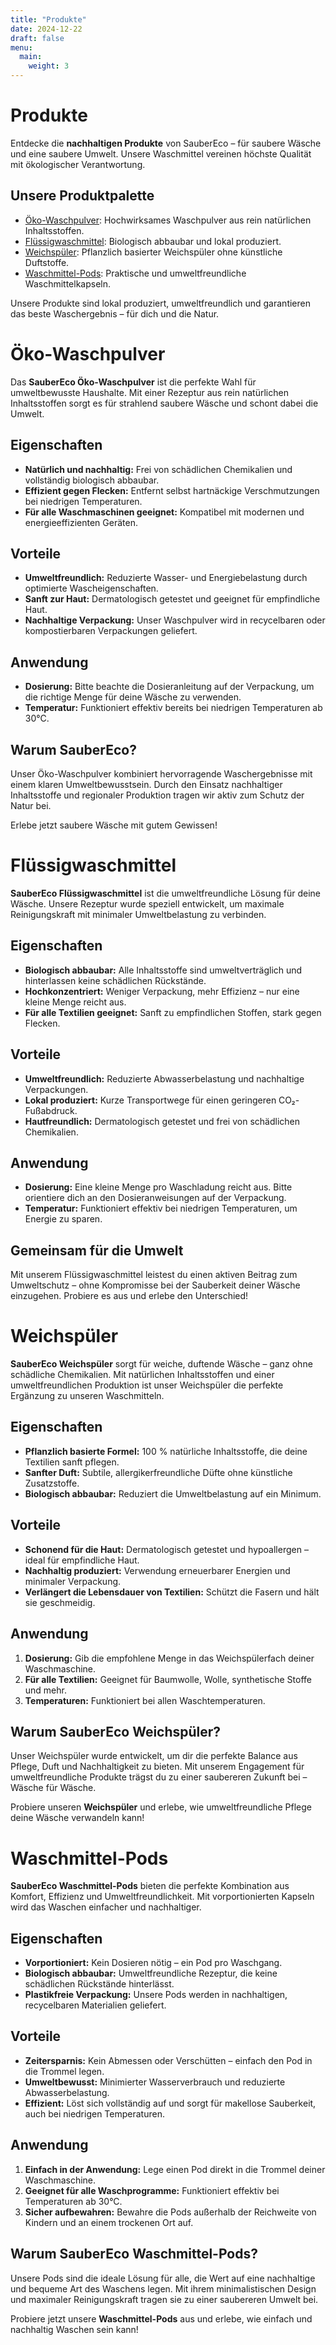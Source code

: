 ```yaml
---
title: "Produkte"
date: 2024-12-22
draft: false
menu:
  main:
    weight: 3
---
```


# Produkte

Entdecke die **nachhaltigen Produkte** von SauberEco – für saubere Wäsche und eine saubere Umwelt. Unsere Waschmittel vereinen höchste Qualität mit ökologischer Verantwortung.

## Unsere Produktpalette

- [Öko-Waschpulver](/produkte/oeko-waschpulver/): Hochwirksames Waschpulver aus rein natürlichen Inhaltsstoffen.
- [Flüssigwaschmittel](/produkte/fluessigwaschmittel/): Biologisch abbaubar und lokal produziert.
- [Weichspüler](/produkte/weichspueler/): Pflanzlich basierter Weichspüler ohne künstliche Duftstoffe.
- [Waschmittel-Pods](/produkte/waschmittel-pods/): Praktische und umweltfreundliche Waschmittelkapseln.

Unsere Produkte sind lokal produziert, umweltfreundlich und garantieren das beste Waschergebnis – für dich und die Natur.


# Öko-Waschpulver

Das **SauberEco Öko-Waschpulver** ist die perfekte Wahl für umweltbewusste Haushalte. Mit einer Rezeptur aus rein natürlichen Inhaltsstoffen sorgt es für strahlend saubere Wäsche und schont dabei die Umwelt.

## Eigenschaften

- **Natürlich und nachhaltig:** Frei von schädlichen Chemikalien und vollständig biologisch abbaubar.
- **Effizient gegen Flecken:** Entfernt selbst hartnäckige Verschmutzungen bei niedrigen Temperaturen.
- **Für alle Waschmaschinen geeignet:** Kompatibel mit modernen und energieeffizienten Geräten.

## Vorteile

- **Umweltfreundlich:** Reduzierte Wasser- und Energiebelastung durch optimierte Wascheigenschaften.
- **Sanft zur Haut:** Dermatologisch getestet und geeignet für empfindliche Haut.
- **Nachhaltige Verpackung:** Unser Waschpulver wird in recycelbaren oder kompostierbaren Verpackungen geliefert.

## Anwendung

- **Dosierung:** Bitte beachte die Dosieranleitung auf der Verpackung, um die richtige Menge für deine Wäsche zu verwenden.
- **Temperatur:** Funktioniert effektiv bereits bei niedrigen Temperaturen ab 30°C.

## Warum SauberEco?
Unser Öko-Waschpulver kombiniert hervorragende Waschergebnisse mit einem klaren Umweltbewusstsein. Durch den Einsatz nachhaltiger Inhaltsstoffe und regionaler Produktion tragen wir aktiv zum Schutz der Natur bei.

Erlebe jetzt saubere Wäsche mit gutem Gewissen!


# Flüssigwaschmittel

**SauberEco Flüssigwaschmittel** ist die umweltfreundliche Lösung für deine Wäsche. Unsere Rezeptur wurde speziell entwickelt, um maximale Reinigungskraft mit minimaler Umweltbelastung zu verbinden.

## Eigenschaften

- **Biologisch abbaubar:** Alle Inhaltsstoffe sind umweltverträglich und hinterlassen keine schädlichen Rückstände.
- **Hochkonzentriert:** Weniger Verpackung, mehr Effizienz – nur eine kleine Menge reicht aus.
- **Für alle Textilien geeignet:** Sanft zu empfindlichen Stoffen, stark gegen Flecken.

## Vorteile

- **Umweltfreundlich:** Reduzierte Abwasserbelastung und nachhaltige Verpackungen.
- **Lokal produziert:** Kurze Transportwege für einen geringeren CO₂-Fußabdruck.
- **Hautfreundlich:** Dermatologisch getestet und frei von schädlichen Chemikalien.

## Anwendung

- **Dosierung:** Eine kleine Menge pro Waschladung reicht aus. Bitte orientiere dich an den Dosieranweisungen auf der Verpackung.
- **Temperatur:** Funktioniert effektiv bei niedrigen Temperaturen, um Energie zu sparen.

## Gemeinsam für die Umwelt
Mit unserem Flüssigwaschmittel leistest du einen aktiven Beitrag zum Umweltschutz – ohne Kompromisse bei der Sauberkeit deiner Wäsche einzugehen. Probiere es aus und erlebe den Unterschied!


# Weichspüler

**SauberEco Weichspüler** sorgt für weiche, duftende Wäsche – ganz ohne schädliche Chemikalien. Mit natürlichen Inhaltsstoffen und einer umweltfreundlichen Produktion ist unser Weichspüler die perfekte Ergänzung zu unseren Waschmitteln.

## Eigenschaften

- **Pflanzlich basierte Formel:** 100 % natürliche Inhaltsstoffe, die deine Textilien sanft pflegen.
- **Sanfter Duft:** Subtile, allergikerfreundliche Düfte ohne künstliche Zusatzstoffe.
- **Biologisch abbaubar:** Reduziert die Umweltbelastung auf ein Minimum.

## Vorteile

- **Schonend für die Haut:** Dermatologisch getestet und hypoallergen – ideal für empfindliche Haut.
- **Nachhaltig produziert:** Verwendung erneuerbarer Energien und minimaler Verpackung.
- **Verlängert die Lebensdauer von Textilien:** Schützt die Fasern und hält sie geschmeidig.

## Anwendung

1. **Dosierung:** Gib die empfohlene Menge in das Weichspülerfach deiner Waschmaschine.
2. **Für alle Textilien:** Geeignet für Baumwolle, Wolle, synthetische Stoffe und mehr.
3. **Temperaturen:** Funktioniert bei allen Waschtemperaturen.

## Warum SauberEco Weichspüler?
Unser Weichspüler wurde entwickelt, um dir die perfekte Balance aus Pflege, Duft und Nachhaltigkeit zu bieten. Mit unserem Engagement für umweltfreundliche Produkte trägst du zu einer saubereren Zukunft bei – Wäsche für Wäsche.

Probiere unseren **Weichspüler** und erlebe, wie umweltfreundliche Pflege deine Wäsche verwandeln kann!


# Waschmittel-Pods

**SauberEco Waschmittel-Pods** bieten die perfekte Kombination aus Komfort, Effizienz und Umweltfreundlichkeit. Mit vorportionierten Kapseln wird das Waschen einfacher und nachhaltiger.

## Eigenschaften

- **Vorportioniert:** Kein Dosieren nötig – ein Pod pro Waschgang.
- **Biologisch abbaubar:** Umweltfreundliche Rezeptur, die keine schädlichen Rückstände hinterlässt.
- **Plastikfreie Verpackung:** Unsere Pods werden in nachhaltigen, recycelbaren Materialien geliefert.

## Vorteile

- **Zeitersparnis:** Kein Abmessen oder Verschütten – einfach den Pod in die Trommel legen.
- **Umweltbewusst:** Minimierter Wasserverbrauch und reduzierte Abwasserbelastung.
- **Effizient:** Löst sich vollständig auf und sorgt für makellose Sauberkeit, auch bei niedrigen Temperaturen.

## Anwendung

1. **Einfach in der Anwendung:** Lege einen Pod direkt in die Trommel deiner Waschmaschine.
2. **Geeignet für alle Waschprogramme:** Funktioniert effektiv bei Temperaturen ab 30°C.
3. **Sicher aufbewahren:** Bewahre die Pods außerhalb der Reichweite von Kindern und an einem trockenen Ort auf.

## Warum SauberEco Waschmittel-Pods?
Unsere Pods sind die ideale Lösung für alle, die Wert auf eine nachhaltige und bequeme Art des Waschens legen. Mit ihrem minimalistischen Design und maximaler Reinigungskraft tragen sie zu einer saubereren Umwelt bei.

Probiere jetzt unsere **Waschmittel-Pods** aus und erlebe, wie einfach und nachhaltig Waschen sein kann!
